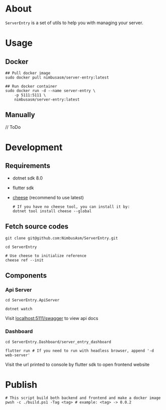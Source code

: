 # About

`ServerEntry` is a set of utils to help you with managing your server.

# Usage

## Docker

```shell
## Pull docker image
sudo docker pull nimbusasm/server-entry:latest

## Run docker container
sudo docker run -d --name server-entry \
    -p 5111:5111 \
    nimbusasm/server-entry:latest
```

## Manually

// ToDo

# Development

## Requirements

- dotnet sdk 8.0
- flutter sdk
- [cheese](https://github.com/Crequency/Cheese) (recommend to use latest)

    ```shell
    # If you have no cheese tool, you can install it by:
    dotnet tool install cheese --global
    ```

## Fetch source codes

```shell
git clone git@github.com:NimbusAsm/ServerEntry.git

cd ServerEntry

# Use cheese to initialize reference
cheese ref --init
```

## Components

### Api Server

```shell
cd ServerEntry.ApiServer

dotnet watch
```

Visit [localhost:5111/swagger](http://localhost:5111/swagger/index.html) to view api docs

### Dashboard

```shell
cd ServerEntry.Dashboard/server_entry_dashboard

flutter run # If you need to run with headless browser, append '-d web-server'
```

Visit the url printed to console by flutter sdk to open frontend website

# Publish

```shell
# This script build both backend and frontend and make a docker image
pwsh -c ./build.ps1 -Tag <tag> # example: <tag> -> 0.0.2
```
